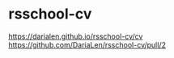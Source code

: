 # rsschool-cv
https://darialen.github.io/rsschool-cv/cv 
https://github.com/DariaLen/rsschool-cv/pull/2
